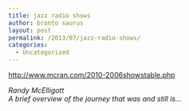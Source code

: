 ```yaml
---
title: jazz radio shows
author: bronto saurus
layout: post
permalink: /2013/07/jazz-radio-shows/
categories:
  - Uncategorized
---
```

<http://www.mcran.com/2010-2006showstable.php>

*Randy McElligott  
A brief overview of the journey that was and still is&#8230;*